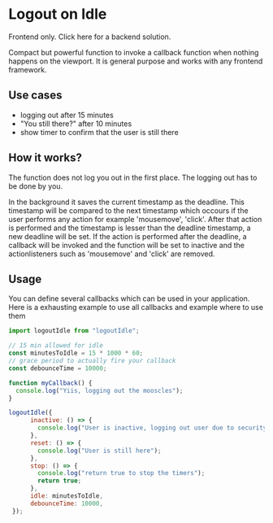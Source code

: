 # Logout on Idle 

Frontend only. Click here for a backend solution.

Compact but powerful function to invoke a callback function when nothing happens on the viewport.
It is general purpose and works with any frontend framework.

## Use cases

- logging out after 15 minutes
- "You still there?" after 10 minutes
- show timer to confirm that the user is still there

## How it works?

The function does not log you out in the first place. The logging out has to be done by you.

In the background it saves the current timestamp as the deadline. 
This timestamp will be compared to the next timestamp which occours if the user performs any action for example 'mousemove', 'click'.
After that action is performed and the timestamp is lesser than the deadline timestamp, a new deadline will be set.
If the action is performed after the deadline, a callback will be invoked and the function will be set to inactive and the actionlisteners such as 'mousemove' and 'click' are removed.

## Usage

You can define several callbacks which can be used in your application.
Here is a exhausting example to use all callbacks and example where to use them

```js
import logoutIdle from "logoutIdle";

// 15 min allowed for idle
const minutesToIdle = 15 * 1000 * 60;
// grace period to actually fire your callback
const debounceTime = 10000;

function myCallback() {
  console.log("Yiis, logging out the mooscles");
}

logoutIdle({
      inactive: () => {
        console.log("User is inactive, logging out user due to security reasons");      
      },
      reset: () => {
 	    console.log("User is still here");
      },
      stop: () => {
        console.log("return true to stop the timers");
        return true;
      },
      idle: minutesToIdle,
      debounceTime: 10000,
 });
```

